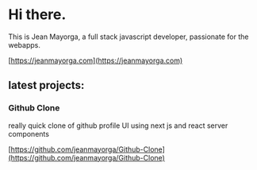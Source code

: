 # Hi there.
This is Jean Mayorga, a full stack javascript developer, passionate for the webapps.

[https://jeanmayorga.com](https://jeanmayorga.com)

## latest projects:
### Github Clone
really quick clone of github profile UI using next js and react server components

[https://github.com/jeanmayorga/Github-Clone](https://github.com/jeanmayorga/Github-Clone)
